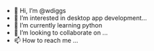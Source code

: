 - 👋 Hi, I’m @wdiggs
- 👀 I’m interested in desktop app development...
- 🌱 I’m currently learning python
- 💞️ I’m looking to collaborate on ...
- 📫 How to reach me ...

<!---
wdiggs/wdiggs is a ✨ special ✨ repository because its `README.md` (this file) appears on your GitHub profile.
You can click the Preview link to take a look at your changes.
--->
